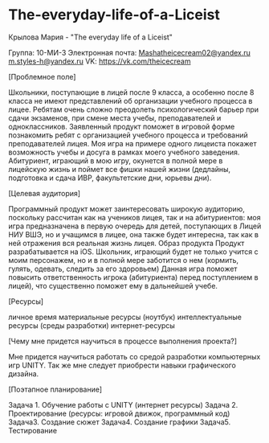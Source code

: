 # The-everyday-life-of-a-Liceist
Крылова Мария - "The everyday life of a Liceist"

Группа: 10-МИ-3 
Электронная почта: Mashatheicecream02@yandex.ru  m.styles-h@yandex.ru 
VK: https://vk.com/theicecream

[Проблемное поле]

Школьники, поступающие в лицей после 9 класса, а особенно после 8 класса не имеют представлений об организации учебного процесса в лицее. Ребятам очень сложно преодолеть психологический барьер при сдачи экзаменов, при смене места учебы, преподавателей и одноклассников. Заявленный продукт поможет в игровой форме познакомить ребят с организацией учебного процесса и требований преподавателей лицея. Моя игра на примере одного лицеиста покажет возможность учебы и досуга в рамках моего учебного заведения. Абитуриент, играющий в мою игру, окунется в полной мере в лицейскую жизнь и поймет все фишки нашей жизни (дедлайны, подготовка и сдача ИВР, факультетские дни, юрьевы дни).

[Целевая аудитория]

Программный продукт может заинтересовать широкую аудиторию, поскольку рассчитан как на учеников лицея, так и на абитуриентов: моя игра предназначена в первую очередь для детей, поступающих в Лицей НИУ ВШЭ, но и учащимся в лицее, она также будет интересна, так как в ней отражения вся реальная жизнь лицея. Образ продукта Продукт разрабатывается на iOS. Школьник, играющий будет не только учится с моим персонажем, но и в полной мере заботится о нем (кормить, гулять, одевать, следить за его здоровьем) Данная игра поможет повысить ответственность игрока (абитуриента) перед поступлением в лицей), что существенно поможет ему в дальнейшей учебе.

[Ресурсы]

личное время материальные ресурсы (ноутбук)
интеллектуальные ресурсы (среды разработки) 
интернет-ресурсы

[Чему мне придется научиться в процессе выполнения проекта?]

Мне придется научиться работать со средой разработки компьютерных игр UNITY. Так же мне следует приобрести навыки графического дизайна.

[Поэтапное планирование]

Задача 1. Обучение работы с UNITY (интернет ресурсы) 
Задача 2. Проектирование (ресурсы: игровой движок, программный код) 
Задача3. Создание сюжет 
Задача4. Создание графики Задача5. Тестирование
